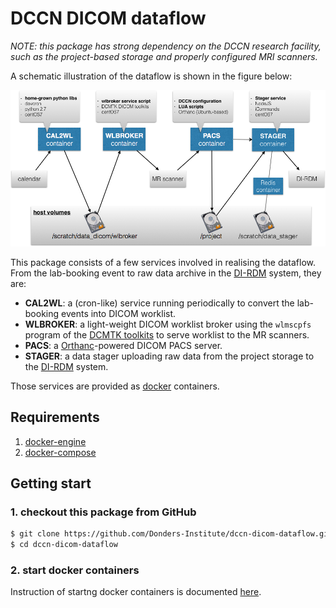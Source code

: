 # DCCN DICOM dataflow

_NOTE: this package has strong dependency on the DCCN research facility, such as the project-based storage and properly configured MRI scanners._

A schematic illustration of the dataflow is shown in the figure below:

![](dicom_dataflow_docker_containers.png)

This package consists of a few services involved in realising the dataflow.  From the lab-booking event to raw data archive in the [DI-RDM](http://data.donders.ru.nl) system, they are:

- __CAL2WL__: a (cron-like) service running periodically to convert the lab-booking events into DICOM worklist.
- __WLBROKER__: a light-weight DICOM worklist broker using the `wlmscpfs` program of the [DCMTK toolkits](http://dicom.offis.de) to serve worklist to the MR scanners.
- __PACS__: a [Orthanc](http://www.orthanc-server.com/)-powered DICOM PACS server.
- __STAGER__: a data stager uploading raw data from the project storage to the [DI-RDM](https://data.donders.ru.nl) system.

Those services are provided as [docker](http://docker.com) containers. 

## Requirements 

1. [docker-engine](https://www.docker.com/products/docker-engine)
1. [docker-compose](https://docs.docker.com/compose/)

## Getting start

### 1. checkout this package from GitHub
 
```bash
$ git clone https://github.com/Donders-Institute/dccn-dicom-dataflow.git
$ cd dccn-dicom-dataflow
```

### 2. start docker containers

Instruction of startng docker containers is documented [here](docker/README.md).
